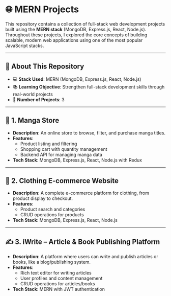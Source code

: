 # 🌐 MERN Projects

This repository contains a collection of full-stack web development projects built using the **MERN stack** (MongoDB, Express.js, React, Node.js).  
Throughout these projects, I explored the core concepts of building scalable, modern web applications using one of the most popular JavaScript stacks.

---

## 🚀 About This Repository

- 💻 **Stack Used**: MERN (MongoDB, Express.js, React, Node.js)
- 📚 **Learning Objective**: Strengthen full-stack development skills through real-world projects
- 📂 **Number of Projects**: 3

---

## 🛒 1. Manga Store

- **Description**: An online store to browse, filter, and purchase manga titles.
- **Features**:
  - Product listing and filtering
  - Shopping cart with quantity management
  - Backend API for managing manga data
- **Tech Stack**: MongoDB, Express.js, React, Node.js with Redux

---

## 👗 2. Clothing E-commerce Website

- **Description**: A complete e-commerce platform for clothing, from product display to checkout.
- **Features**:
  - Product search and categories
  - CRUD operations for products
- **Tech Stack**: MongoDB, Express.js, React, Node.js

---

## ✍️ 3. iWrite – Article & Book Publishing Platform

- **Description**: A platform where users can write and publish articles or books, like a blog/publishing system.
- **Features**:
  - Rich text editor for writing articles
  - User profiles and content management
  - CRUD operations for articles/books
- **Tech Stack**: MERN with JWT authentication


